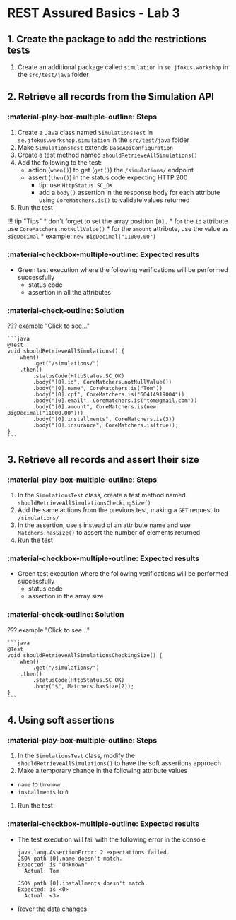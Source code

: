 # REST Assured Basics - Lab 3


## 1. Create the package to add the restrictions tests

1. Create an additional package called `simulation` in `se.jfokus.workshop` in the `src/test/java` folder


## 2. Retrieve all records from the Simulation API

### :material-play-box-multiple-outline: Steps

1. Create a Java class named `SimulationsTest` in `se.jfokus.workshop.simulation` in the `src/test/java` folder
2. Make `SimulationsTest` extends `BaseApiConfiguration`
3. Create a test method named `shouldRetrieveAllSimulations()`
4. Add the following to the test:
    - action (`when()`) to get (`get()`) the `/simulations/` endpoint
    - assert (`then()`) in the status code expecting HTTP 200
        - tip: use `HttpStatus.SC_OK`
        - add a `body()` assertion in the response body for each attribute using `CoreMatchers.is()` to validate values returned
5. Run the test 

!!! tip "Tips"
    * don't forget to set the array position `[0].`
    * for the `id` attribute use `CoreMatchers.notNullValue()`
    * for the `amount` attribute, use the value as `BigDecimal`
      * example: `new BigDecimal("11000.00") `


### :material-checkbox-multiple-outline: Expected results

- Green test execution where the following verifications will be performed successfully
    - status code
    - assertion in all the attributes

### :material-check-outline: Solution

??? example "Click to see..."

    ```java
    @Test
    void shouldRetrieveAllSimulations() {
        when()
            .get("/simulations/")
        .then()
            .statusCode(HttpStatus.SC_OK)
            .body("[0].id", CoreMatchers.notNullValue())
            .body("[0].name", CoreMatchers.is("Tom"))
            .body("[0].cpf", CoreMatchers.is("66414919004"))
            .body("[0].email", CoreMatchers.is("tom@gmail.com"))
            .body("[0].amount", CoreMatchers.is(new BigDecimal("11000.00")))
            .body("[0].installments", CoreMatchers.is(3))
            .body("[0].insurance", CoreMatchers.is(true));
    }  
    ```

## 3. Retrieve all records and assert their size

### :material-play-box-multiple-outline: Steps

1. In the `SimulationsTest` class, create a test method named `shouldRetrieveAllSimulationsCheckingSize()`
2. Add the same actions from the previous test, making a `GET` request to `/simulations/`
3. In the assertion, use `$` instead of an attribute name and use `Matchers.hasSize()` to assert the number of elements returned
4. Run the test


### :material-checkbox-multiple-outline: Expected results

- Green test execution where the following verifications will be performed successfully
    - status code
    - assertion in the array size


### :material-check-outline: Solution

??? example "Click to see..."

    ```java
    @Test
    void shouldRetrieveAllSimulationsCheckingSize() {
        when()
            .get("/simulations/")
        .then()
            .statusCode(HttpStatus.SC_OK)
            .body("$", Matchers.hasSize(2));
    } 
    ```

## 4. Using soft assertions

### :material-play-box-multiple-outline: Steps

1. In the `SimulationsTest` class, modify the `shouldRetrieveAllSimulations()` to have the soft assertions approach
2. Make a temporary change in the following attribute values 
  - `name` to `Unknown`
  - `installments` to `0`
1. Run the test


### :material-checkbox-multiple-outline: Expected results

- The test execution will fail with the following error in the console
  ```
  java.lang.AssertionError: 2 expectations failed.
  JSON path [0].name doesn't match.
  Expected: is "Unknown"
    Actual: Tom

  JSON path [0].installments doesn't match.
  Expected: is <0>
    Actual: <3>
  ```
- Rever the data changes
